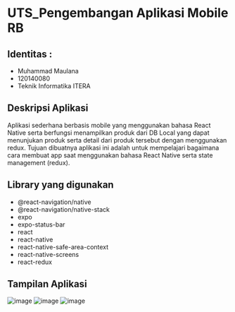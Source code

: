 # UTS_Pengembangan Aplikasi Mobile RB

## Identitas :

- Muhammad Maulana
- 120140080
- Teknik Informatika ITERA

## Deskripsi Aplikasi

Aplikasi sederhana berbasis mobile yang menggunakan bahasa React Native serta berfungsi menampilkan produk dari DB Local yang dapat menunjukan produk serta detail dari produk tersebut dengan menggunakan redux. 
Tujuan dibuatnya aplikasi ini adalah untuk mempelajari bagaimana cara membuat app saat menggunakan  bahasa React Native serta state management (redux).

## Library yang digunakan

- @react-navigation/native
- @react-navigation/native-stack
- expo
- expo-status-bar
- react
- react-native
- react-native-safe-area-context
- react-native-screens
- react-redux

## Tampilan Aplikasi
![image](https://drive.google.com/file/d/1oJJRr-y03W9hhjNTp-bnSuXR7a05NxCr/view?usp=share_link)
![image](https://drive.google.com/file/d/1oJJRr-y03W9hhjNTp-bnSuXR7a05NxCr/view?usp=share_link)
![image](https://drive.google.com/file/d/18Om8qQ3WGS5cf5U2O-AEiLQnkG81EBML/view?usp=share_link)
